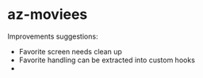 # az-moviees

Improvements suggestions:

- Favorite screen needs clean up
- Favorite handling can be extracted into custom hooks
-
